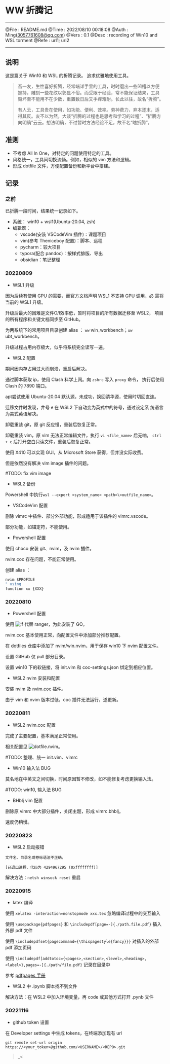 # WW 折腾记

--------

@File : README.md
@Time : 2022/08/10 00:18:08
@Auth : Ming(<3057761608@qq.com>)
@Vers : 0.1
@Desc : recording of Win10 and WSL torment
@Refe : url1; url2

--------

## 说明

这是篇关于 Win10 和 WSL 的折腾记录。
追求优雅地使用工具。

> 吾一友，生性喜好折腾，经常端详手里的工具，时时磨出一些凹槽以方便
> 握持，雕刻一些花纹以彰显不俗。而受限于经验，常不能保证结果，工具
> 毁坏至不能用不在少数，重置数日后又手痒难耐。长此以往，故名“折腾”。
>
> 有人云，工具贵在使用，如功能、便利、效率。劳神费力，弃本逐末，适
> 得其反。友不以为然，大谈“折腾的过程也是思考和学习的过程”、“折腾方
> 向明确”云云。想法明确，不过暂时方法经验不足，故不名“瞎折腾”。

## 准则

- 不考虑 All In One，对特定的问题使用特定的工具。
- 风格统一，工具间切换流畅。例如，相似的 vim 方法和逻辑。
- 形成 dotfile 文件，方便配置备份和新平台中搭建。

## 记录

### 之前

已折腾一段时间，结果统一记录如下。

- 系统： win10 + wsl1(Ubuntu-20.04, zsh)
- 编辑器：
  - vscode(安装 VSCodeVim 插件)：课题项目
  - vim(参考 Theniceboy 配置)：脚本、远程
  - pycharm：较大项目
  - typora(配合 pandoc)：按样式排版、导出
  - obsidian：笔记整理

### 20220809

- WSL1 升级

因为后续有使用 GPU 的需要，而官方文档声明 WSL1 不支持 GPU 调用，必
需将当前的 WSL1 升级。

升级后最大的困难是文件O/I效率低，暂时将项目的所有数据迁移至 WSL2，
项目的所有程序和关键文档同步至 GitHub。

为两系统下的常用项目目录创建 alias ： `ww` win_workbench；`uw`
ubt_workbench。

升级过程占用内存极大，似乎将系统完全读写一遍。

- WSL2 配置

期间因内存占用过大而崩溃，重启后解决。

通过脚本获取 ip，使用 Clash 科学上网。向 `zshrc` 写入 `proxy` 命令，
执行后使用 Clash 的 7890 端口。

apt尝试使用 Ubuntu-20.04 默认源，未成功，换回清华源，使用时切回直连。

迁移文件时发现，井号 `#` 在 WSL2 下自动变为英式中的符号，通过设定系
统语言为美式英语解决。

卸载重装 git，原 git 反应慢，重装后恢复正常。

卸载重装 vim，原 vim 无法正常编辑文件，执行 `vi <file_name>` 后无响，
`ctrl + c` 后打开空白只读文件，重装后恢复正常。

使用 X410 可以实现 GUI，从 Microsoft Store 获得，但并没实际收费。

但是依然没有解决 vim image 插件的问题。

 #TODO: fix vim image

- WSL2 备份

Powershell 中执行`wsl --export <system_name> <path>\<outfile_name>`。

- VSCodeVim 配置

删除 vimrc 中插件、部分外部功能，形成适用于该插件的 vimrc.vscode。

部分功能，如锚定符，不能使用。

- Powershell 配置

使用 choco 安装 git、nvim，及 nvim 插件。

nvim.coc 存在问题，不能正常使用。

创建 alias ：

```bat
nvim $PROFILE
" using
function xx {XXX}
```

### 20220810

- Powershell 配置

使用 ![lf](https://github.com/gokcehan/lf) 代替 ranger，为此安装了 GO。

nvim.coc 基本使用正常，向配置文件中添加部分推荐配置。

在 dotfiles 仓库中添加了 nvim/win.nvim，用于保存 win10 下 nvim 配置文件。

设置 GitHub 仅 pull 部分目录。

设置 win10 下的软链接，将 init.vim 和 coc-settings.json 绑定到相应位置。

- WSL2 nvim 安装和配置

安装 nvim 及 nvim.coc 插件。

由于 vim 和 nvim 版本过低，coc 插件无法运行，遂更新。

### 20220811

- WSL2 nvim.coc 配置

完成了主要配置，基本满足正常使用。

相关配置见 ![dotfile.nvim](https://github.com/Mingzefei/dotfiles/tree/master/nvim)。

 #TODO: 整理、统一 init.vim、vimrc

- Win10 输入法 BUG

莫名地在中英文之间切换，时间原因暂不修改，如不能修复考虑更换输入法。

 #TODO: win10, 输入法 BUG

- BHblj vim 配置

删除原 vimrc 中大部分插件，关闭主题，形成 vimrc.bhblj。

速度仍稍慢。

### 20220823

- WSL2 启动报错

```
文件名、目录名或卷标语法不正确。

[已退出进程，代码为 4294967295 (0xffffffff)]
```

解决方法：`netsh winsock reset` 重启

### 20220915

- latex 编译

使用 `xelatex -interaction=nonstopmode xxx.tex` 忽略编译过程中的交互输入

使用 `\usepackage{pdfpages}` 和 `\includepdf[page=-]{./path.file.pdf}` 插入外部 pdf 文件

使用 `\includepdfset{pagecommand={\thispagestyle{fancy}}}` 对插入的外部 pdf 添加页码

使用 `\includepdf[addtotoc={<pages>,<section>,<level>,<heading>,<label>},pages=-]{./path/file.pdf}` 记录在目录中

参考 [pdfpages 手册](http://www.ctan.org/tex-archive/macros/latex/contrib/pdfpages/pdfpages.pdf)

- WSL2 中 .ipynb 脚本找不到文件

解决方法：在 WSL2 中加入环境变量，再 code 或其他方式打开 .pynb 文件

### 20221116

- github token 设置

在 Developer settings 中生成 tokens，在终端添加现有 url

```
git remote set-url origin  https://<your_token>@github.com/<USERNAME>/<REPO>.git
```

>_<
